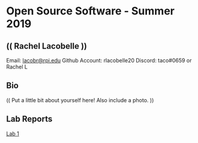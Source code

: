 # Open Source Software - Summer 2019
## (( Rachel Lacobelle ))

Email: lacobr@rpi.edu
Github Account: rlacobelle20
Discord: taco#0659 or Rachel L


## Bio
(( Put a little bit about yourself here! Also include a photo. ))

## Lab Reports
[Lab 1](labs/lab-01/report.md)
